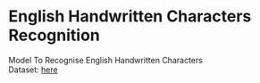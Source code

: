 # English Handwritten Characters Recognition
 Model To Recognise English Handwritten Characters <br>
Dataset: [here](https://www.kaggle.com/dhruvildave/english-handwritten-characters-dataset?select=english.csv)
